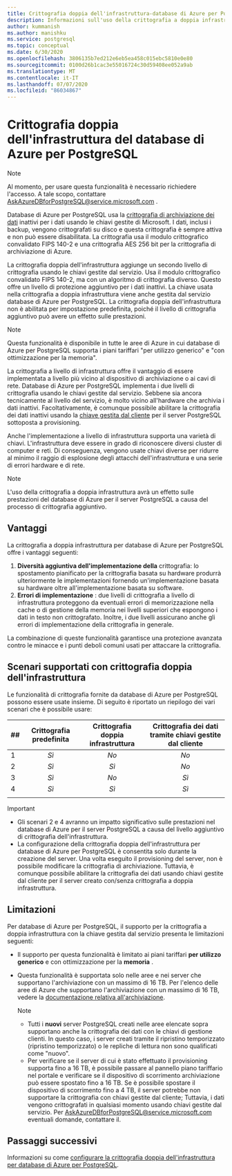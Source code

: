 ```yaml
---
title: Crittografia doppia dell'infrastruttura-database di Azure per PostgreSQL
description: Informazioni sull'uso della crittografia a doppia infrastruttura per aggiungere un secondo livello di crittografia con chiavi gestite dal servizio.
author: kummanish
ms.author: manishku
ms.service: postgresql
ms.topic: conceptual
ms.date: 6/30/2020
ms.openlocfilehash: 3806135b7ed212e6eb5ea458c015ebc5810e0e80
ms.sourcegitcommit: 0100d26b1cac3e55016724c30d59408ee052a9ab
ms.translationtype: MT
ms.contentlocale: it-IT
ms.lasthandoff: 07/07/2020
ms.locfileid: "86034867"
---
```

# <a name="azure-database-for-postgresql-infrastructure-double-encryption"></a>Crittografia doppia dell'infrastruttura del database di Azure per PostgreSQL

> [!NOTE]
> Al momento, per usare questa funzionalità è necessario richiedere l'accesso. A tale scopo, contattare AskAzureDBforPostgreSQL@service.microsoft.com .

Database di Azure per PostgreSQL usa la [crittografia di archiviazione dei dati](concepts-security.md#at-rest) inattivi per i dati usando le chiavi gestite di Microsoft. I dati, inclusi i backup, vengono crittografati su disco e questa crittografia è sempre attiva e non può essere disabilitata. La crittografia usa il modulo crittografico convalidato FIPS 140-2 e una crittografia AES 256 bit per la crittografia di archiviazione di Azure.

La crittografia doppia dell'infrastruttura aggiunge un secondo livello di crittografia usando le chiavi gestite dal servizio. Usa il modulo crittografico convalidato FIPS 140-2, ma con un algoritmo di crittografia diverso. Questo offre un livello di protezione aggiuntivo per i dati inattivi. La chiave usata nella crittografia a doppia infrastruttura viene anche gestita dal servizio database di Azure per PostgreSQL. La crittografia doppia dell'infrastruttura non è abilitata per impostazione predefinita, poiché il livello di crittografia aggiuntivo può avere un effetto sulle prestazioni.

> [!NOTE]
> Questa funzionalità è disponibile in tutte le aree di Azure in cui database di Azure per PostgreSQL supporta i piani tariffari "per utilizzo generico" e "con ottimizzazione per la memoria".

La crittografia a livello di infrastruttura offre il vantaggio di essere implementata a livello più vicino al dispositivo di archiviazione o ai cavi di rete. Database di Azure per PostgreSQL implementa i due livelli di crittografia usando le chiavi gestite dal servizio. Sebbene sia ancora tecnicamente al livello del servizio, è molto vicino all'hardware che archivia i dati inattivi. Facoltativamente, è comunque possibile abilitare la crittografia dei dati inattivi usando la [chiave gestita dal cliente](concepts-data-encryption-postgresql.md) per il server PostgreSQL sottoposta a provisioning.  

Anche l'implementazione a livello di infrastruttura supporta una varietà di chiavi. L'infrastruttura deve essere in grado di riconoscere diversi cluster di computer e reti. Di conseguenza, vengono usate chiavi diverse per ridurre al minimo il raggio di esplosione degli attacchi dell'infrastruttura e una serie di errori hardware e di rete. 

> [!NOTE]
> L'uso della crittografia a doppia infrastruttura avrà un effetto sulle prestazioni del database di Azure per il server PostgreSQL a causa del processo di crittografia aggiuntivo.

## <a name="benefits"></a>Vantaggi

La crittografia a doppia infrastruttura per database di Azure per PostgreSQL offre i vantaggi seguenti:

1. **Diversità aggiuntiva dell'implementazione della** crittografia: lo spostamento pianificato per la crittografia basata su hardware produrrà ulteriormente le implementazioni fornendo un'implementazione basata su hardware oltre all'implementazione basata su software.
2. **Errori di implementazione** : due livelli di crittografia a livello di infrastruttura proteggono da eventuali errori di memorizzazione nella cache o di gestione della memoria nei livelli superiori che espongono i dati in testo non crittografato. Inoltre, i due livelli assicurano anche gli errori di implementazione della crittografia in generale.

La combinazione di queste funzionalità garantisce una protezione avanzata contro le minacce e i punti deboli comuni usati per attaccare la crittografia.

## <a name="supported-scenarios-with-infrastructure-double-encryption"></a>Scenari supportati con crittografia doppia dell'infrastruttura

Le funzionalità di crittografia fornite da database di Azure per PostgreSQL possono essere usate insieme. Di seguito è riportato un riepilogo dei vari scenari che è possibile usare:

|  ##   | Crittografia predefinita | Crittografia doppia infrastruttura | Crittografia dei dati tramite chiavi gestite dal cliente  |
|:------|:------------------:|:--------------------------------:|:--------------------------------------------:|
| 1     | *Sì*              | *No*                             | *No*                                         |
| 2     | *Sì*              | *Sì*                            | *No*                                         |
| 3     | *Sì*              | *No*                             | *Sì*                                        |
| 4     | *Sì*              | *Sì*                            | *Sì*                                        |
|       |                    |                                  |                                              |

> [!Important]
> - Gli scenari 2 e 4 avranno un impatto significativo sulle prestazioni nel database di Azure per il server PostgreSQL a causa del livello aggiuntivo di crittografia dell'infrastruttura.
> - La configurazione della crittografia doppia dell'infrastruttura per database di Azure per PostgreSQL è consentita solo durante la creazione del server. Una volta eseguito il provisioning del server, non è possibile modificare la crittografia di archiviazione. Tuttavia, è comunque possibile abilitare la crittografia dei dati usando chiavi gestite dal cliente per il server creato con/senza crittografia a doppia infrastruttura.

## <a name="limitations"></a>Limitazioni

Per database di Azure per PostgreSQL, il supporto per la crittografia a doppia infrastruttura con la chiave gestita dal servizio presenta le limitazioni seguenti:

* Il supporto per questa funzionalità è limitato ai piani tariffari **per utilizzo generico** e con ottimizzazione per la **memoria** .
* Questa funzionalità è supportata solo nelle aree e nei server che supportano l'archiviazione con un massimo di 16 TB. Per l'elenco delle aree di Azure che supportano l'archiviazione con un massimo di 16 TB, vedere la [documentazione relativa all'archiviazione](concepts-pricing-tiers.md#storage).

    > [!NOTE]
    > - Tutti i **nuovi** server PostgreSQL creati nelle aree elencate sopra supportano anche la crittografia dei dati con le chiavi di gestione clienti. In questo caso, i server creati tramite il ripristino temporizzato (ripristino temporizzato) o le repliche di lettura non sono qualificati come "nuovo".
    > - Per verificare se il server di cui è stato effettuato il provisioning supporta fino a 16 TB, è possibile passare al pannello piano tariffario nel portale e verificare se il dispositivo di scorrimento archiviazione può essere spostato fino a 16 TB. Se è possibile spostare il dispositivo di scorrimento fino a 4 TB, il server potrebbe non supportare la crittografia con chiavi gestite dal cliente; Tuttavia, i dati vengono crittografati in qualsiasi momento usando chiavi gestite dal servizio. Per AskAzureDBforPostgreSQL@service.microsoft.com eventuali domande, contattare il.

## <a name="next-steps"></a>Passaggi successivi

Informazioni su come [configurare la crittografia doppia dell'infrastruttura per database di Azure per PostgreSQL](howto-double-encryption.md).